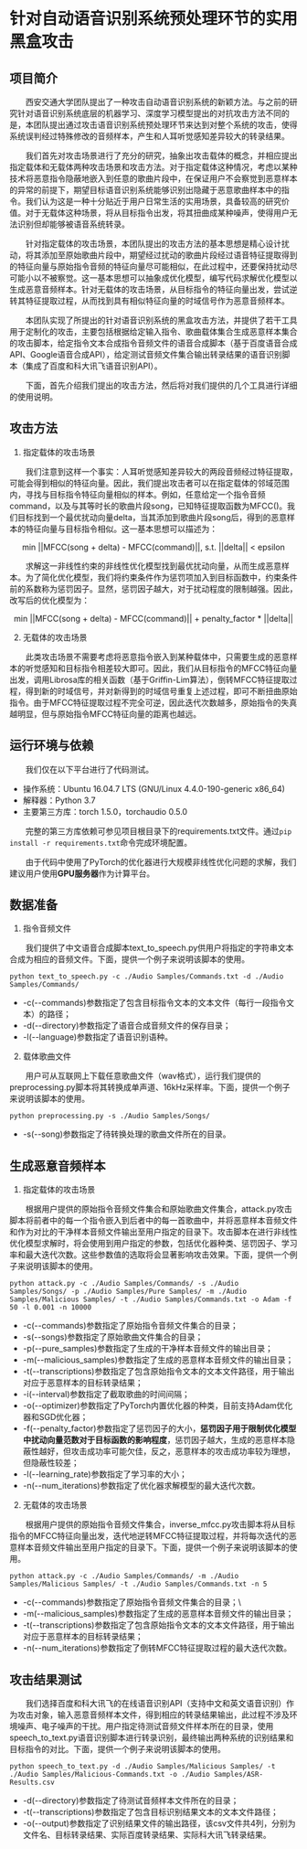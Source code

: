 # 针对自动语音识别系统预处理环节的实用黑盒攻击

## 项目简介

&emsp;&emsp;西安交通大学团队提出了一种攻击自动语音识别系统的新颖方法。与之前的研究针对语音识别系统底层的机器学习、深度学习模型提出的对抗攻击方法不同的是，本团队提出通过攻击语音识别系统预处理环节来达到对整个系统的攻击，使得系统误判经过特殊修改的音频样本，产生和人耳听觉感知差异较大的转录结果。

&emsp;&emsp;我们首先对攻击场景进行了充分的研究，抽象出攻击载体的概念，并相应提出指定载体和无载体两种攻击场景和攻击方法。对于指定载体这种情况，考虑以某种技术将恶意指令隐蔽地嵌入到任意的歌曲片段中，在保证用户不会察觉到恶意样本的异常的前提下，期望目标语音识别系统能够识别出隐藏于恶意歌曲样本中的指令。我们认为这是一种十分贴近于用户日常生活的实用场景，具备较高的研究价值。对于无载体这种场景，将从目标指令出发，将其扭曲成某种噪声，使得用户无法识别但却能够被语音系统转录。

&emsp;&emsp;针对指定载体的攻击场景，本团队提出的攻击方法的基本思想是精心设计扰动，将其添加至原始歌曲片段中，期望经过扰动的歌曲片段经过语音特征提取得到的特征向量与原始指令音频的特征向量尽可能相似，在此过程中，还要保持扰动尽可能小以不被察觉。这一基本思想可以抽象成优化模型，编写代码求解优化模型以生成恶意音频样本。针对无载体的攻击场景，从目标指令的特征向量出发，尝试逆转其特征提取过程，从而找到具有相似特征向量的时域信号作为恶意音频样本。

&emsp;&emsp;本团队实现了所提出的针对语音识别系统的黑盒攻击方法，并提供了若干工具用于定制化的攻击，主要包括根据给定输入指令、歌曲载体集合生成恶意样本集合的攻击脚本，给定指令文本合成指令音频文件的语音合成脚本（基于百度语音合成API、Google语音合成API），给定测试音频文件集合输出转录结果的语音识别脚本（集成了百度和科大讯飞语音识别API）。

&emsp;&emsp;下面，首先介绍我们提出的攻击方法，然后将对我们提供的几个工具进行详细的使用说明。


## 攻击方法

1. 指定载体的攻击场景

&emsp;&emsp;我们注意到这样一个事实：人耳听觉感知差异较大的两段音频经过特征提取，可能会得到相似的特征向量。因此，我们提出攻击者可以在指定载体的邻域范围内，寻找与目标指令特征向量相似的样本。例如，任意给定一个指令音频command，以及与其等时长的歌曲片段song，已知特征提取函数为MFCC()。我们目标找到一个最优扰动向量delta，当其添加到歌曲片段song后，得到的恶意样本的特征向量与目标指令相似。这一基本思想可以描述为：

<center>min ||MFCC(song + delta) - MFCC(command)||, s.t. ||delta|| < epsilon</center>

&emsp;&emsp;求解这一非线性约束的非线性优化模型找到最优扰动向量，从而生成恶意样本。为了简化优化模型，我们将约束条件作为惩罚项加入到目标函数中，约束条件前的系数称为惩罚因子。显然，惩罚因子越大，对于扰动程度的限制越强。因此，改写后的优化模型为：

<center>min ||MFCC(song + delta) - MFCC(command)|| + penalty_factor * ||delta||</center>

2. 无载体的攻击场景

&emsp;&emsp;此类攻击场景不需要考虑将恶意指令嵌入到某种载体中，只需要生成的恶意样本的听觉感知和目标指令相差较大即可。因此，我们从目标指令的MFCC特征向量出发，调用Librosa库的相关函数（基于Griffin-Lim算法），倒转MFCC特征提取过程，得到新的时域信号，并对新得到的时域信号重复上述过程，即可不断扭曲原始指令。由于MFCC特征提取过程不完全可逆，因此迭代次数越多，原始指令的失真越明显，但与原始指令MFCC特征向量的距离也越远。


## 运行环境与依赖

&emsp;&emsp;我们仅在以下平台进行了代码测试。

* 操作系统：Ubuntu 16.04.7 LTS (GNU/Linux 4.4.0-190-generic x86_64)
* 解释器：Python 3.7
* 主要第三方库：torch 1.5.0，torchaudio 0.5.0

&emsp;&emsp;完整的第三方库依赖可参见项目根目录下的requirements.txt文件。通过`pip install -r requirements.txt`命令完成环境配置。

&emsp;&emsp;由于代码中使用了PyTorch的优化器进行大规模非线性优化问题的求解，我们建议用户使用**GPU服务器**作为计算平台。


## 数据准备

1. 指令音频文件

&emsp;&emsp;我们提供了中文语音合成脚本text_to_speech.py供用户将指定的字符串文本合成为相应的音频文件。下面，提供一个例子来说明该脚本的使用。

`python text_to_speech.py -c ./Audio Samples/Commands.txt -d ./Audio Samples/Commands/`

* -c(--commands)参数指定了包含目标指令文本的文本文件（每行一段指令文本）的路径；
* -d(--directory)参数指定了语音合成音频文件的保存目录；
* -l(--language)参数指定了语音识别语种。

2. 载体歌曲文件

&emsp;&emsp;用户可从互联网上下载任意歌曲文件（wav格式），运行我们提供的preprocessing.py脚本将其转换成单声道、16kHz采样率。下面，提供一个例子来说明该脚本的使用。

`python preprocessing.py -s ./Audio Samples/Songs/`

* -s(--song)参数指定了待转换处理的歌曲文件所在的目录。


## 生成恶意音频样本

1. 指定载体的攻击场景

&emsp;&emsp;根据用户提供的原始指令音频文件集合和原始歌曲文件集合，attack.py攻击脚本将前者中的每一个指令嵌入到后者中的每一首歌曲中，并将恶意样本音频文件和作为对比的干净样本音频文件输出至用户指定的目录下。攻击脚本在进行非线性优化模型求解时，将会使用到用户指定的参数，包括优化器种类、惩罚因子、学习率和最大迭代次数。这些参数值的选取将会显著影响攻击效果。下面，提供一个例子来说明该脚本的使用。

`python attack.py -c ./Audio Samples/Commands/ -s ./Audio Samples/Songs/ -p ./Audio Samples/Pure Samples/ -m ./Audio Samples/Malicious Samples/ -t ./Audio Samples/Commands.txt -o Adam -f 50 -l 0.001 -n 10000`

* -c(--commands)参数指定了原始指令音频文件集合的目录；
* -s(--songs)参数指定了原始歌曲文件集合的目录；
* -p(--pure_samples)参数指定了生成的干净样本音频文件的输出目录；
* -m(--malicious_samples)参数指定了生成的恶意样本音频文件的输出目录；
* -t(--transcriptions)参数指定了包含原始指令文本的文本文件路径，用于输出对应于恶意样本的目标转录结果；
* -i(--interval)参数指定了截取歌曲的时间间隔；
* -o(--optimizer)参数指定了PyTorch内置优化器的种类，目前支持Adam优化器和SGD优化器；
* -f(--penalty_factor)参数指定了惩罚因子的大小，**惩罚因子用于限制优化模型中扰动向量范数对于目标函数的影响程度**，惩罚因子越大，生成的恶意样本隐蔽性越好，但攻击成功率可能欠佳，反之，恶意样本的攻击成功率较为理想，但隐蔽性较差；
* -l(--learning_rate)参数指定了学习率的大小；
* -n(--num_iterations)参数指定了优化器求解模型的最大迭代次数。

2. 无载体的攻击场景

&emsp;&emsp;根据用户提供的原始指令音频文件集合，inverse_mfcc.py攻击脚本将从目标指令的MFCC特征向量出发，迭代地逆转MFCC特征提取过程，并将每次迭代的恶意样本音频文件输出至用户指定的目录下。下面，提供一个例子来说明该脚本的使用。

`python attack.py -c ./Audio Samples/Commands/ -m ./Audio Samples/Malicious Samples/ -t ./Audio Samples/Commands.txt -n 5`

* -c(--commands)参数指定了原始指令音频文件集合的目录；\
* -m(--malicious_samples)参数指定了生成的恶意样本音频文件的输出目录；
* -t(--transcriptions)参数指定了包含原始指令文本的文本文件路径，用于输出对应于恶意样本的目标转录结果；
* -n(--num_iterations)参数指定了倒转MFCC特征提取过程的最大迭代次数。


## 攻击结果测试

&emsp;&emsp;我们选择百度和科大讯飞的在线语音识别API（支持中文和英文语音识别）作为攻击对象，输入恶意音频样本文件，得到相应的转录结果输出，此过程不涉及环境噪声、电子噪声的干扰。用户指定待测试音频文件样本所在的目录，使用speech_to_text.py语音识别脚本进行转录识别，最终输出两种系统的识别结果和目标指令的对比。下面，提供一个例子来说明该脚本的使用。

`python speech_to_text.py -d ./Audio Samples/Malicious Samples/ -t ./Audio Samples/Malicious-Commands.txt -o ./Audio Samples/ASR-Results.csv`

* -d(--directory)参数指定了待测试音频样本文件所在的目录；
* -t(--transcriptions)参数指定了包含目标识别结果文本的文本文件路径；
* -o(--output)参数指定了识别结果文件的输出路径，该csv文件共4列，分别为文件名、目标转录结果、实际百度转录结果、实际科大讯飞转录结果。